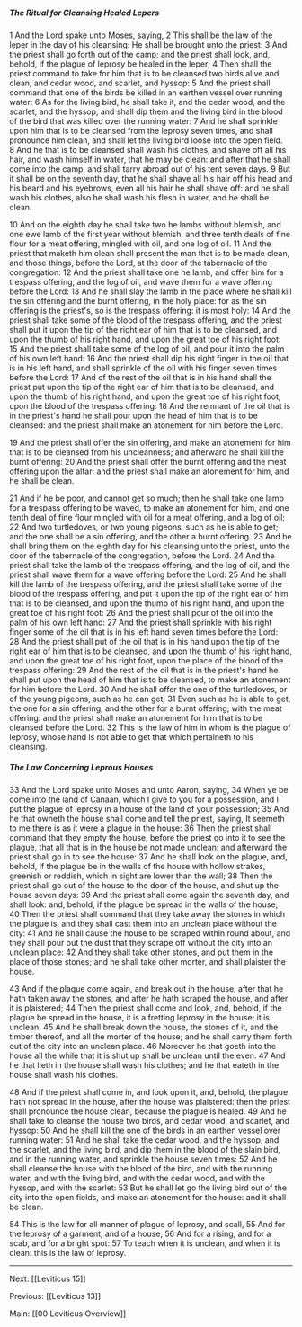 ##### The Ritual for Cleansing Healed Lepers

1 And the Lord spake unto Moses, saying, 2 This shall be the law of the leper in the day of his cleansing: He shall be brought unto the priest: 3 And the priest shall go forth out of the camp; and the priest shall look, and, behold, if the plague of leprosy be healed in the leper; 4 Then shall the priest command to take for him that is to be cleansed two birds alive and clean, and cedar wood, and scarlet, and hyssop: 5 And the priest shall command that one of the birds be killed in an earthen vessel over running water: 6 As for the living bird, he shall take it, and the cedar wood, and the scarlet, and the hyssop, and shall dip them and the living bird in the blood of the bird that was killed over the running water: 7 And he shall sprinkle upon him that is to be cleansed from the leprosy seven times, and shall pronounce him clean, and shall let the living bird loose into the open field. 8 And he that is to be cleansed shall wash his clothes, and shave off all his hair, and wash himself in water, that he may be clean: and after that he shall come into the camp, and shall tarry abroad out of his tent seven days. 9 But it shall be on the seventh day, that he shall shave all his hair off his head and his beard and his eyebrows, even all his hair he shall shave off: and he shall wash his clothes, also he shall wash his flesh in water, and he shall be clean.

10 And on the eighth day he shall take two he lambs without blemish, and one ewe lamb of the first year without blemish, and three tenth deals of fine flour for a meat offering, mingled with oil, and one log of oil. 11 And the priest that maketh him clean shall present the man that is to be made clean, and those things, before the Lord, at the door of the tabernacle of the congregation: 12 And the priest shall take one he lamb, and offer him for a trespass offering, and the log of oil, and wave them for a wave offering before the Lord: 13 And he shall slay the lamb in the place where he shall kill the sin offering and the burnt offering, in the holy place: for as the sin offering is the priest's, so is the trespass offering: it is most holy: 14 And the priest shall take some of the blood of the trespass offering, and the priest shall put it upon the tip of the right ear of him that is to be cleansed, and upon the thumb of his right hand, and upon the great toe of his right foot: 15 And the priest shall take some of the log of oil, and pour it into the palm of his own left hand: 16 And the priest shall dip his right finger in the oil that is in his left hand, and shall sprinkle of the oil with his finger seven times before the Lord: 17 And of the rest of the oil that is in his hand shall the priest put upon the tip of the right ear of him that is to be cleansed, and upon the thumb of his right hand, and upon the great toe of his right foot, upon the blood of the trespass offering: 18 And the remnant of the oil that is in the priest's hand he shall pour upon the head of him that is to be cleansed: and the priest shall make an atonement for him before the Lord.

19 And the priest shall offer the sin offering, and make an atonement for him that is to be cleansed from his uncleanness; and afterward he shall kill the burnt offering: 20 And the priest shall offer the burnt offering and the meat offering upon the altar: and the priest shall make an atonement for him, and he shall be clean.

21 And if he be poor, and cannot get so much; then he shall take one lamb for a trespass offering to be waved, to make an atonement for him, and one tenth deal of fine flour mingled with oil for a meat offering, and a log of oil; 22 And two turtledoves, or two young pigeons, such as he is able to get; and the one shall be a sin offering, and the other a burnt offering. 23 And he shall bring them on the eighth day for his cleansing unto the priest, unto the door of the tabernacle of the congregation, before the Lord. 24 And the priest shall take the lamb of the trespass offering, and the log of oil, and the priest shall wave them for a wave offering before the Lord: 25 And he shall kill the lamb of the trespass offering, and the priest shall take some of the blood of the trespass offering, and put it upon the tip of the right ear of him that is to be cleansed, and upon the thumb of his right hand, and upon the great toe of his right foot: 26 And the priest shall pour of the oil into the palm of his own left hand: 27 And the priest shall sprinkle with his right finger some of the oil that is in his left hand seven times before the Lord: 28 And the priest shall put of the oil that is in his hand upon the tip of the right ear of him that is to be cleansed, and upon the thumb of his right hand, and upon the great toe of his right foot, upon the place of the blood of the trespass offering: 29 And the rest of the oil that is in the priest's hand he shall put upon the head of him that is to be cleansed, to make an atonement for him before the Lord. 30 And he shall offer the one of the turtledoves, or of the young pigeons, such as he can get; 31 Even such as he is able to get, the one for a sin offering, and the other for a burnt offering, with the meat offering: and the priest shall make an atonement for him that is to be cleansed before the Lord. 32 This is the law of him in whom is the plague of leprosy, whose hand is not able to get that which pertaineth to his cleansing.

##### The Law Concerning Leprous Houses

33 And the Lord spake unto Moses and unto Aaron, saying, 34 When ye be come into the land of Canaan, which I give to you for a possession, and I put the plague of leprosy in a house of the land of your possession; 35 And he that owneth the house shall come and tell the priest, saying, It seemeth to me there is as it were a plague in the house: 36 Then the priest shall command that they empty the house, before the priest go into it to see the plague, that all that is in the house be not made unclean: and afterward the priest shall go in to see the house: 37 And he shall look on the plague, and, behold, if the plague be in the walls of the house with hollow strakes, greenish or reddish, which in sight are lower than the wall; 38 Then the priest shall go out of the house to the door of the house, and shut up the house seven days: 39 And the priest shall come again the seventh day, and shall look: and, behold, if the plague be spread in the walls of the house; 40 Then the priest shall command that they take away the stones in which the plague is, and they shall cast them into an unclean place without the city: 41 And he shall cause the house to be scraped within round about, and they shall pour out the dust that they scrape off without the city into an unclean place: 42 And they shall take other stones, and put them in the place of those stones; and he shall take other morter, and shall plaister the house.

43 And if the plague come again, and break out in the house, after that he hath taken away the stones, and after he hath scraped the house, and after it is plaistered; 44 Then the priest shall come and look, and, behold, if the plague be spread in the house, it is a fretting leprosy in the house; it is unclean. 45 And he shall break down the house, the stones of it, and the timber thereof, and all the morter of the house; and he shall carry them forth out of the city into an unclean place. 46 Moreover he that goeth into the house all the while that it is shut up shall be unclean until the even. 47 And he that lieth in the house shall wash his clothes; and he that eateth in the house shall wash his clothes.

48 And if the priest shall come in, and look upon it, and, behold, the plague hath not spread in the house, after the house was plaistered: then the priest shall pronounce the house clean, because the plague is healed. 49 And he shall take to cleanse the house two birds, and cedar wood, and scarlet, and hyssop: 50 And he shall kill the one of the birds in an earthen vessel over running water: 51 And he shall take the cedar wood, and the hyssop, and the scarlet, and the living bird, and dip them in the blood of the slain bird, and in the running water, and sprinkle the house seven times: 52 And he shall cleanse the house with the blood of the bird, and with the running water, and with the living bird, and with the cedar wood, and with the hyssop, and with the scarlet: 53 But he shall let go the living bird out of the city into the open fields, and make an atonement for the house: and it shall be clean.

54 This is the law for all manner of plague of leprosy, and scall, 55 And for the leprosy of a garment, and of a house, 56 And for a rising, and for a scab, and for a bright spot: 57 To teach when it is unclean, and when it is clean: this is the law of leprosy.

---
Next: [[Leviticus 15]]

Previous: [[Leviticus 13]]

Main: [[00 Leviticus Overview]]